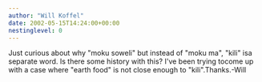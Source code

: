 ```yaml
---
author: "Will Koffel"
date: 2002-05-15T14:24:00+00:00
nestinglevel: 0
---
```

Just curious about why "moku soweli" but instead of "moku ma", "kili" isa separate word. Is there some history with this? I've been trying tocome up with a case where "earth food" is not close enough to "kili".Thanks.-Will